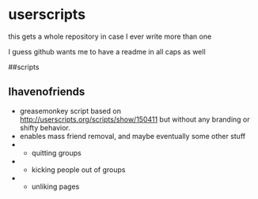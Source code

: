 userscripts
===========

this gets a whole repository in case I ever write more than one

I guess github wants me to have a readme in all caps as well

##scripts

Ihavenofriends
-
- greasemonkey script based on http://userscripts.org/scripts/show/150411 but without any branding or shifty behavior.
- enables mass friend removal, and maybe eventually some other stuff
- - quitting groups
- - kicking people out of groups
- - unliking pages
